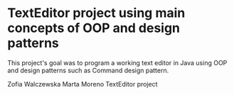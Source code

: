 # TextEditor project using main concepts of OOP and design patterns

This project's goal was to program a working text editor in Java using OOP and design patterns such as Command design pattern.

Zofia Walczewska
Marta Moreno
TextEditor project
